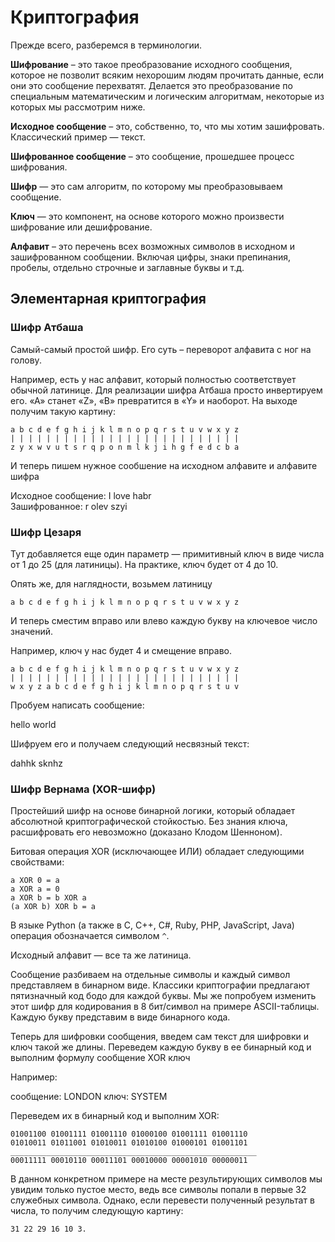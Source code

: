 # Криптография

Прежде всего, разберемся в терминологии.

**Шифрование** – это такое преобразование исходного сообщения, которое не позволит всяким нехорошим людям прочитать данные, если они это сообщение перехватят. Делается это преобразование по специальным математическим и логическим алгоритмам, некоторые из которых мы рассмотрим ниже.

**Исходное сообщение** – это, собственно, то, что мы хотим зашифровать. Классический пример — текст.

**Шифрованное сообщение** – это сообщение, прошедшее процесс шифрования.

**Шифр** — это сам алгоритм, по которому мы преобразовываем сообщение.

**Ключ** — это компонент, на основе которого можно произвести шифрование или дешифрование.

**Алфавит** – это перечень всех возможных символов в исходном и зашифрованном сообщении. Включая цифры, знаки препинания, пробелы, отдельно строчные и заглавные буквы и т.д.

## Элементарная криптография

### Шифр Атбаша

Самый-самый простой шифр. Его суть – переворот алфавита с ног на голову.

Например, есть у нас алфавит, который полностью соответствует обычной латинице.
Для реализации шифра Атбаша просто инвертируем его. «А» станет «Z», «B» превратится в «Y» и наоборот. На выходе получим такую картину:

~~~
a b c d e f g h i j k l m n o p q r s t u v w x y z
| | | | | | | | | | | | | | | | | | | | | | | | | |
z y x w v u t s r q p o n m l k j i h g f e d c b a
~~~

И теперь пишем нужное сообшение на исходном алфавите и алфавите шифра

Исходное сообщение: I love habr \
Зашифрованное: r olev szyi

### Шифр Цезаря

Тут добавляется еще один параметр — примитивный ключ в виде числа от 1 до 25 (для латиницы). На практике, ключ будет от 4 до 10.

Опять же, для наглядности, возьмем латиницу
~~~
a b c d e f g h i j k l m n o p q r s t u v w x y z
~~~
И теперь сместим вправо или влево каждую букву на ключевое число значений.

Например, ключ у нас будет 4 и смещение вправо.
~~~
a b c d e f g h i j k l m n o p q r s t u v w x y z
| | | | | | | | | | | | | | | | | | | | | | | | | |
w x y z a b c d e f g h i j k l m n o p q r s t u v
~~~
Пробуем написать сообщение:

hello world

Шифруем его и получаем следующий несвязный текст:

dahhk sknhz

### Шифр Вернама (XOR-шифр)

Простейший шифр на основе бинарной логики, который обладает абсолютной криптографической стойкостью. Без знания ключа, расшифровать его невозможно (доказано Клодом Шенноном).

Битовая операция XOR (исключающее ИЛИ) обладает следующими свойствами:
~~~
a XOR 0 = a
a XOR a = 0
a XOR b = b XOR a
(a XOR b) XOR b = a
~~~
В языке Python (а также в С, С++, C#, Ruby, PHP, JavaScript, Java) операция обозначается символом `^`.

Исходный алфавит — все та же латиница.

Сообщение разбиваем на отдельные символы и каждый символ представляем в бинарном виде.
Классики криптографии предлагают пятизначный код бодо для каждой буквы. Мы же попробуем изменить этот шифр для кодирования в 8 бит/символ на примере ASCII-таблицы. Каждую букву представим в виде бинарного кода.

Теперь для шифровки сообщения, введем сам текст для шифровки и ключ такой же длины. Переведем каждую букву в ее бинарный код и выполним формулу сообщение XOR ключ

Например:

сообщение: LONDON
ключ: SYSTEM

Переведем их в бинарный код и выполним XOR:
~~~
01001100 01001111 01001110 01000100 01001111 01001110
01010011 01011001 01010011 01010100 01000101 01001101
_______________________________________________________
00011111 00010110 00011101 00010000 00001010 00000011
~~~
В данном конкретном примере на месте результирующих символов мы увидим только пустое место, ведь все символы попали в первые 32 служебных символа. Однако, если перевести полученный результат в числа, то получим следующую картину:
~~~
31 22 29 16 10 3. 
~~~